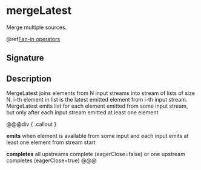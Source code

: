 # mergeLatest

Merge multiple sources.

@ref[Fan-in operators](../index.md#fan-in-operators)

## Signature

## Description

MergeLatest joins elements from N input streams into stream of lists of size N.
i-th element in list is the latest emitted element from i-th input stream.
MergeLatest emits list for each element emitted from some input stream,
but only after each input stream emitted at least one element


@@@div { .callout }

**emits** when element is available from some input and each input emits at least one element from stream start

**completes** all upstreams complete (eagerClose=false) or one upstream completes (eagerClose=true)
@@@

